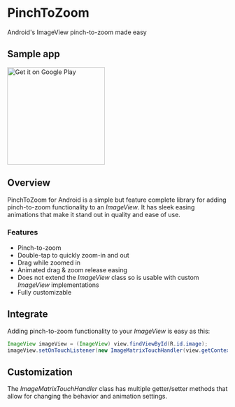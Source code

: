 # PinchToZoom
Android's ImageView pinch-to-zoom made easy

## Sample app
<a href='https://play.google.com/store/apps/details?id=com.bogdwellers.pinchtozoom&pcampaignid=MKT-Other-global-all-co-prtnr-py-PartBadge-Mar2515-1'><img alt='Get it on Google Play' src='https://play.google.com/intl/en_us/badges/images/generic/en_badge_web_generic.png' width="223" /></a>

## Overview
PinchToZoom for Android is a simple but feature complete library for adding pinch-to-zoom functionality to an *ImageView*. It has sleek easing animations that make it stand out in quality and ease of use.

### Features
* Pinch-to-zoom
* Double-tap to quickly zoom-in and out
* Drag while zoomed in
* Animated drag & zoom release easing
* Does not extend the *ImageView* class so is usable with custom *ImageView* implementations
* Fully customizable

## Integrate
Adding pinch-to-zoom functionality to your *ImageView* is easy as this:
```java
ImageView imageView = (ImageView) view.findViewById(R.id.image);
imageView.setOnTouchListener(new ImageMatrixTouchHandler(view.getContext()));
```

## Customization
The *ImageMatrixTouchHandler* class has multiple getter/setter methods that allow for changing the behavior and animation settings.
